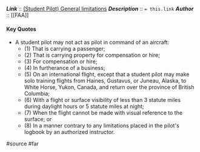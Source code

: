 ***Link***      :: [(Student Pilot) General limitations](https://www.ecfr.gov/current/title-14/section-61.89)
***Description***      :: `= this.link`
***Author*** :: [[FAA]]

#### Key Quotes
* A student pilot may not act as pilot in command of an aircraft:
	* (1) That is carrying a passenger; 
	* (2) That is carrying property for compensation or hire; 
	* (3) For compensation or hire; 
	* (4) In furtherance of a business; 
	* (5) On an international flight, except that a student pilot may make solo training flights from Haines, Gustavus, or Juneau, Alaska, to White Horse, Yukon, Canada, and return over the province of British Columbia; 
	* (6) With a flight or surface visibility of less than 3 statute miles during daylight hours or 5 statute miles at night; 
	* (7) When the flight cannot be made with visual reference to the surface; or 
	* (8) In a manner contrary to any limitations placed in the pilot's logbook by an authorized instructor.

#source #far 